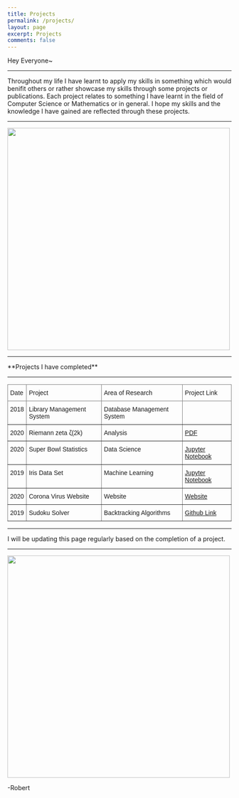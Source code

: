 ```yaml
---
title: Projects
permalink: /projects/
layout: page
excerpt: Projects
comments: false
---
```

Hey Everyone~  
<hr>
Throughout my life I have learnt to apply my skills in something which would benifit others or rather showcase my skills through some projects or publications. Each project relates to something I have learnt in the field of Computer Science or Mathematics or in general.
I hope my skills and the knowledge I have gained are reflected through these projects.
<hr>
<img src = "https://pm1.narvii.com/7306/7e48598a6b21439a5a0d1a392b76ab72517bbddfr1-1084-1084v2_hq.jpg" width = "500" height = "500">
<hr>
**Projects I have completed**
<hr>
<style type="text/css">
.tg  {border-collapse:collapse;border-spacing:0;}
.tg td{border-color:black;border-style:solid;border-width:1px;font-family:Arial, sans-serif;font-size:14px;
  overflow:hidden;padding:10px 5px;word-break:normal;}
.tg th{border-color:black;border-style:solid;border-width:1px;font-family:Arial, sans-serif;font-size:14px;
  font-weight:normal;overflow:hidden;padding:10px 5px;word-break:normal;}
.tg .tg-0pky{border-color:inherit;text-align:left;vertical-align:top}
</style>
<table class="tg">
<thead>
  <tr>
    <th class="tg-0pky">Date</th>
    <th class="tg-0pky">Project </th>
    <th class="tg-0pky">Area of Research</th>
    <th class="tg-0pky">Project Link</th>
  </tr>
</thead>
<tbody>
  <tr>
    <td class="tg-0pky">2018</td>
    <td class="tg-0pky">Library Management System</td>
    <td class="tg-0pky">Database Management System</td>
    <td class="tg-0pky"></td>
  </tr>
  <tr>
    <td class="tg-0pky">2020</td>
    <td class="tg-0pky">Riemann zeta <span style="font-style:normal">ζ(2k)</span></td>
    <td class="tg-0pky">Analysis </td>
    <td class="tg-0pky"><a href="https://www.scribd.com/document/462045997/Riemann-zeta-2k-Using-Fourier-Analysis" target="_blank" rel="noopener noreferrer">PDF</a></td>
  </tr>
  <tr>
    <td class="tg-0pky">2020</td>
    <td class="tg-0pky">Super Bowl Statistics</td>
    <td class="tg-0pky">Data Science</td>
    <td class="tg-0pky"><a href="https://github.com/Robertboy18/Data-Science/blob/master/Projects/SuperBowlStatistics.ipynb" target="_blank" rel="noopener noreferrer">Jupyter Notebook</a></td>
  </tr>
  <tr>
    <td class="tg-0pky">2019</td>
    <td class="tg-0pky">Iris Data Set</td>
    <td class="tg-0pky">Machine Learning</td>
    <td class="tg-0pky"><a href="https://github.com/Robertboy18/Data-Science/blob/master/Machine-Learning/Program%201%20.ipynb" target="_blank" rel="noopener noreferrer">Jupyter Notebook</a></td>
  </tr>
  <tr>
    <td class="tg-0pky">2020</td>
    <td class="tg-0pky">Corona Virus Website</td>
    <td class="tg-0pky">Website </td>
    <td class="tg-0pky"><a href="https://stuckathomecorona.netlify.app/" target="_blank" rel="noopener noreferrer">Website</a></td>
  </tr>
  <tr>
    <td class="tg-0pky">2019</td>
    <td class="tg-0pky">Sudoku Solver</td>
    <td class="tg-0pky">Backtracking Algorithms </td>
    <td class="tg-0pky"><a href="https://github.com/Robertboy18/Projects-/blob/master/Sudoku%20%20-%20CPP" target="_blank" rel="noopener noreferrer">Github Link</a></td>
  </tr>
</tbody>
</table>

<hr>

I will be updating this page regularly based on the completion of a project.
<hr>
<img src = "https://media.giphy.com/media/C8gkEYivtQDlGzyAwp/giphy.gifhttps://media.giphy.com/media/C8gkEYivtQDlGzyAwp/giphy.gif" width = "500" height = "500">  

-Robert
